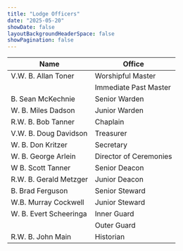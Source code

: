```yaml
---
title: "Lodge Officers"
date: "2025-05-20"
showDate: false
layoutBackgroundHeaderSpace: false
showPagination: false
---
```


| <div>**Name** </div>| <div>**Office**</div>|
| ----------- | ----------- |
| V.W. B. Allan Toner | Worshipful Master |
|  | Immediate Past Master |
| B. Sean McKechnie  | Senior Warden |
| W. B. Miles Dadson | Junior Warden |
| R.W. B. Bob Tanner | Chaplain |
| V.W. B. Doug Davidson | Treasurer |
| W. B. Don Kritzer | Secretary |
| W. B. George Arlein | Director of Ceremonies |
| W B. Scott Tanner | Senior Deacon |
| R.W. B. Gerald Metzger | Junior Deacon |
| B. Brad Ferguson | Senior Steward |
| W.B. Murray Cockwell | Junior Steward |
| W. B. Evert Scheeringa | Inner Guard |
| | Outer Guard |
| R.W. B. John Main | Historian |